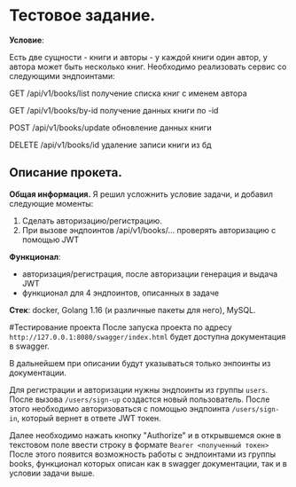 # Тестовое задание.

**Условие**:

Есть две сущности - книги и авторы - у каждой книги один автор, у автора может быть несколько книг. Необходимо реализовать сервис со следующими эндпоинтами:

GET /api/v1/books/list получение списка книг с именем автора

GET /api/v1/books/by-id получение данных книги по -id

POST /api/v1/books/update обновление данных книги

DELETE /api/v1/books/id удаление записи книги из бд

## Описание прокета.
**Общая информация.**
Я решил усложнить условие задачи, и добавил следующие моменты:
1. Сделать авторизацию/регистрацию.
2. При вызове эндпоинтов /api/v1/books/... проверять авторизацию с помощью JWT

**Функционал**:
* авторизация/регистрация, после авторизации генерация и выдача JWT
* функционал для 4 эндпоинтов, описанных в задаче

**Стек**: docker, Golang 1.16 (и различные пакеты для него), MySQL.

#Тестирование проекта
После запуска проекта по адресу `http://127.0.0.1:8080/swagger/index.html` будет доступна документация в swagger.

В дальнейшем при описании будут указываться только энпоинты из документации.

Для регистрации и авторизации нужны эндпоинты из группы `users`. После вызова `/users/sign-up` создастся новый пользователь. 
После этого необходимо авторизоваться с помощью эндпоинта `/users/sign-in`, который вернет в ответе JWT токен.

Далее необходимо нажать кнопку "Authorize" и в открывшемся окне в текстовом поле ввести строку в формате `Bearer <полученный токен>`
После этого появится возможность работы с эндпоинтами из группы books, функционал которых описан как в swagger документации, так и в условии задачи выше.
